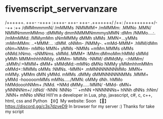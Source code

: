 # fivemscript_servervanzare
/++++++. +++- -++++ :++++- +++- +++- .+++++++/ /++: /++++++++++/--++ :++ /dMMmmmmN/ /mMMMs :NMMMM+ /mMMMm: .MMNo .MMN/ NMMNmmmMMmo :dMMMy dmmNMMMNmmmysMMN :dMm /NMMo....:. /mMmMMd: /MMymMm sNmMMMy dMMh sMMs .MMN+...yMMs :mMmMMm: ..+MMM:... :dMM. oNMm- /NMMy-. +mMd-MMM+ .hMM/dMm oNm+NMm- mMNo MMN+ yMMs -NMMs +mMm.MMMs oMMs oNMd.hNmo. -sNMNms. sMMd..MMM+ :MMm:dMmoMm:hMMd sMMd yMMh MMMmhhhNMdy. oMMm- MMMs -NMM/ dMMdMy. -:hMMm/ .sMMh/:+MMM+ dMM+ sMMdMd:-mMNo dMNo NMMy yMMmhhmMMm oMMd+::MMMs oMMs :NMNs. -MMN+ .mMNNNNNNNMMo .MMN+ mMMy. yMMm dMN yMMd. mMMs .dMMy dMMNNNNNNMMs .MMM+ yMMd -hooooomMMs mMNs...../MMN: oMMy dNh. hMMo hMMdooohNMm+ /NMd. +NMd dMMy.....:MMN/ -MMd- dMN+ yNNNNNm+/ /dNd/ -NNN: NNNo ``` +mNN +NNNNNNs+ hNNh dNNs :hNm/ .NNN+ mNNo sNNd  Hi!I'm a developer in Lua, php, javascript, c#, c, c++, html, css and Python  【🌐】My website: Soon  【🌌】https://discord.gg/c3s7dzveD9 In browser for my server :) Thanks for take my script
